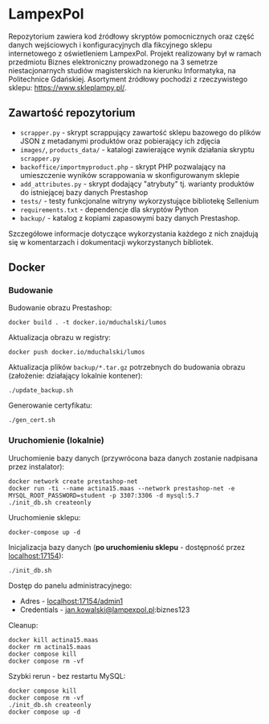 # LampexPol

Repozytorium zawiera kod źródłowy skryptów pomocnicznych oraz część danych wejściowych i konfiguracyjnych dla fikcyjnego sklepu internetowego z oświetleniem LampexPol.
Projekt realizowany był w ramach przedmiotu Biznes elektroniczny prowadzonego na 3 semetrze niestacjonarnych studiów magisterskich na kierunku Informatyka, na Politechnice Gdańskiej.
Asortyment źródłowy pochodzi z rzeczywistego sklepu:
https://www.skleplampy.pl/.

## Zawartość repozytorium

* `scrapper.py` - skrypt scrappujący zawartość sklepu bazowego do plików JSON z metadanymi produktów oraz pobierający ich zdjęcia
* `images/`, `products_data/` - katalogi zawierające wynik działania skryptu `scrapper.py`
* `backoffice/importmyproduct.php` - skrypt PHP pozwalający na umieszczenie wyników scrappowania w skonfigurowanym sklepie
* `add_attributes.py` - skrypt dodający "atrybuty" tj. warianty produktów do istniejącej bazy danych Prestashop
* `tests/` - testy funkcjonalne witryny wykorzystujące bibliotekę Sellenium
* `requirements.txt` - dependencje dla skryptów Python
* `backup/` - katalog z kopiami zapasowymi bazy danych Prestashop.

Szczegółowe informacje dotyczące wykorzystania każdego z nich znajdują się w komentarzach i dokumentacji wykorzystanych bibliotek.

## Docker

### Budowanie

Budowanie obrazu Prestashop:
```
docker build . -t docker.io/mduchalski/lumos
```

Aktualizacja obrazu w registry:
```
docker push docker.io/mduchalski/lumos
```

Aktualizacja plików `backup/*.tar.gz` potrzebnych do budowania obrazu (założenie: działający lokalnie kontener):
```
./update_backup.sh
```

Generowanie certyfikatu:
```
./gen_cert.sh
```

### Uruchomienie (lokalnie)

Uruchomienie bazy danych (przywrócona baza danych zostanie nadpisana przez instalator):
```
docker network create prestashop-net
docker run -ti --name actina15.maas --network prestashop-net -e MYSQL_ROOT_PASSWORD=student -p 3307:3306 -d mysql:5.7
./init_db.sh createonly
```

Uruchomienie sklepu:
```
docker-compose up -d
```

Inicjalizacja bazy danych (**po uruchomieniu sklepu** - dostępność przez [localhost:17154](https://localhost:17154)):
```
./init_db.sh
```

Dostęp do panelu administracyjnego:
* Adres - [localhost:17154/admin1](https://localhost:17154/admin1)
* Credentials - jan.kowalski@lampexpol.pl:biznes123

Cleanup:
```
docker kill actina15.maas
docker rm actina15.maas
docker compose kill
docker compose rm -vf
```

Szybki rerun - bez restartu MySQL:
```
docker compose kill
docker compose rm -vf
./init_db.sh createonly
docker compose up -d
```
